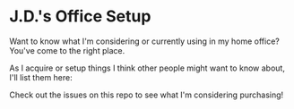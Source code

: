 # J.D.'s Office Setup
Want to know what I'm considering or currently using in my home office? You've come to the right place.

As I acquire or setup things I think other people might want to know about, I'll list them here:

Check out the issues on this repo to see what I'm considering purchasing!
